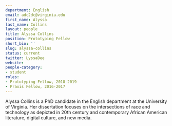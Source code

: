 ```yaml
---
department: English
email: adc2dc@virginia.edu
first_name: Alyssa
last_name: Collins
layout: people
title: Alyssa Collins
position: Prototyping Fellow
short_bio: ''
slug: alyssa-collins
status: current
twitter: LyssaDee
website: 
people-category:
- student
roles:
- Prototyping Fellow, 2018-2019
- Praxis Fellow, 2016-2017
---
```


Alyssa Collins is a PhD candidate in the English department at the University of Virginia. Her dissertation focuses on the intersections of race and technology as depicted in 20th century and contemporary African American literature, digital culture, and new media.
